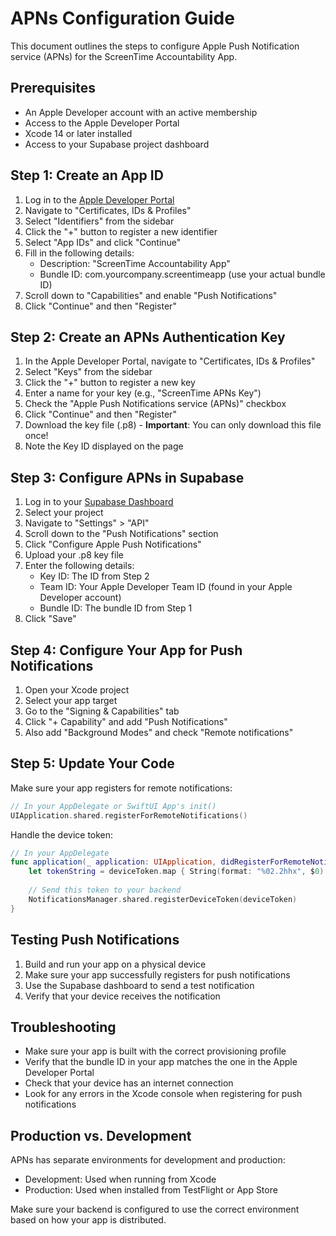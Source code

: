 # APNs Configuration Guide

This document outlines the steps to configure Apple Push Notification service (APNs) for the ScreenTime Accountability App.

## Prerequisites

- An Apple Developer account with an active membership
- Access to the Apple Developer Portal
- Xcode 14 or later installed
- Access to your Supabase project dashboard

## Step 1: Create an App ID

1. Log in to the [Apple Developer Portal](https://developer.apple.com/account/)
2. Navigate to "Certificates, IDs & Profiles"
3. Select "Identifiers" from the sidebar
4. Click the "+" button to register a new identifier
5. Select "App IDs" and click "Continue"
6. Fill in the following details:
   - Description: "ScreenTime Accountability App"
   - Bundle ID: com.yourcompany.screentimeapp (use your actual bundle ID)
7. Scroll down to "Capabilities" and enable "Push Notifications"
8. Click "Continue" and then "Register"

## Step 2: Create an APNs Authentication Key

1. In the Apple Developer Portal, navigate to "Certificates, IDs & Profiles"
2. Select "Keys" from the sidebar
3. Click the "+" button to register a new key
4. Enter a name for your key (e.g., "ScreenTime APNs Key")
5. Check the "Apple Push Notifications service (APNs)" checkbox
6. Click "Continue" and then "Register"
7. Download the key file (.p8) - **Important**: You can only download this file once!
8. Note the Key ID displayed on the page

## Step 3: Configure APNs in Supabase

1. Log in to your [Supabase Dashboard](https://app.supabase.io/)
2. Select your project
3. Navigate to "Settings" > "API"
4. Scroll down to the "Push Notifications" section
5. Click "Configure Apple Push Notifications"
6. Upload your .p8 key file
7. Enter the following details:
   - Key ID: The ID from Step 2
   - Team ID: Your Apple Developer Team ID (found in your Apple Developer account)
   - Bundle ID: The bundle ID from Step 1
8. Click "Save"

## Step 4: Configure Your App for Push Notifications

1. Open your Xcode project
2. Select your app target
3. Go to the "Signing & Capabilities" tab
4. Click "+ Capability" and add "Push Notifications"
5. Also add "Background Modes" and check "Remote notifications"

## Step 5: Update Your Code

Make sure your app registers for remote notifications:

```swift
// In your AppDelegate or SwiftUI App's init()
UIApplication.shared.registerForRemoteNotifications()
```

Handle the device token:

```swift
// In your AppDelegate
func application(_ application: UIApplication, didRegisterForRemoteNotificationsWithDeviceToken deviceToken: Data) {
    let tokenString = deviceToken.map { String(format: "%02.2hhx", $0) }.joined()
    
    // Send this token to your backend
    NotificationsManager.shared.registerDeviceToken(deviceToken)
}
```

## Testing Push Notifications

1. Build and run your app on a physical device
2. Make sure your app successfully registers for push notifications
3. Use the Supabase dashboard to send a test notification
4. Verify that your device receives the notification

## Troubleshooting

- Make sure your app is built with the correct provisioning profile
- Verify that the bundle ID in your app matches the one in the Apple Developer Portal
- Check that your device has an internet connection
- Look for any errors in the Xcode console when registering for push notifications

## Production vs. Development

APNs has separate environments for development and production:

- Development: Used when running from Xcode
- Production: Used when installed from TestFlight or App Store

Make sure your backend is configured to use the correct environment based on how your app is distributed.
